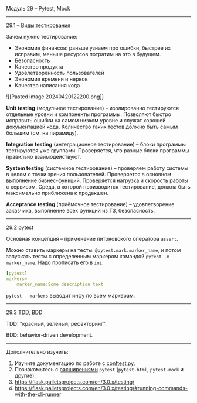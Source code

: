 Модуль 29 – Pytest, Mock

----
29.1 – [Виды тестирования](https://go.skillbox.ru/profession/profession-python/python-advanced/ed7d31ed-f84a-4767-a85c-eefb08732ab9/videolesson)

Зачем нужно тестирование:
- Экономия финансов: раньше узнаем про ошибки, быстрее их исправим, меньше ресурсов потратим на это в будущем.
- Безопасность
- Качество продукта
- Удовлетворённость пользователей
- Экономия времени и нервов
- Качество написания кода

![[Pasted image 20240420122200.png]]

**Unit testing** (модульное тестирование) – изолированно тестируются отдельные уровни и компоненты программы. Позволяют быстро исправить ошибки на самом низком уровне и служат хорошей документацией кода. Количество таких тестов должно быть самым большим (см. на пирамиду).

**Integration testing** (интеграционное тестирование) – блоки программы тестируются уже группами. Проверяется, что разные блоки программы правильно взаимодействуют.

**System testing** (системное тестирование) – проверяем работу системы в целом с точки зрения пользователей. Проверяется в основном выполнение бизнес-функций. Проверяется нагрузка и скорость работы с сервисом. Среда, в которой производится тестирование, должна быть максимально приближена к продакшен.

**Acceptance testing** (приёмочное тестирование) – удовлетворение заказчика, выполнение всех функций из ТЗ, безопасность.

----
29.2 [pytest](https://go.skillbox.ru/profession/profession-python/python-advanced/82b39367-8310-42b6-9335-2632c384be86/videolesson)

Основная концепция – применение питоновского оператора `assert`.

Можно ставить маркеры на тесты: `@pytest.mark.marker_name`, и потом запускать тесты с определенным маркером командой `pytest -m marker_name`. Надо прописать его в `ini`:

```yaml
[pytest]
markers=
	marker_name:Some description text
```

`pytest --markers` выводит инфу по всем маркерам.

----
29.3 [TDD, BDD](https://go.skillbox.ru/profession/profession-python/python-advanced/abe6af3f-1adc-4473-ab14-794e0b280b3f/videolesson)

TDD: "красный, зеленый, рефакторинг".

BDD: behavior-driven development.

----
Дополнительно изучить:
1. Изучите документацию по работе с [conftest.py.](https://docs.pytest.org/en/6.2.x/fixture.html#scope-sharing-fixtures-across-classes-modules-packages-or-session)
2. Познакомьтесь с [расширениями](https://docs.pytest.org/en/7.0.x/reference/plugin_list.html#plugin-list) `pytest` (`pytest-html`, `pytest-mock` и другие).
3. https://flask.palletsprojects.com/en/3.0.x/testing/
4. https://flask.palletsprojects.com/en/3.0.x/testing/#running-commands-with-the-cli-runner
